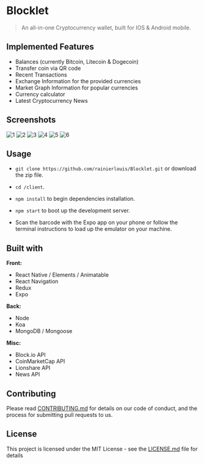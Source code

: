 # Blocklet

> An all-in-one Cryptocurrency wallet, built for IOS & Android mobile.

## Implemented Features

* Balances (currently Bitcoin, Litecoin & Dogecoin)
* Transfer coin via QR code
* Recent Transactions
* Exchange Information for the provided currencies
* Market Graph Information for popular currencies
* Currency calculator
* Latest Cryptocurrency News

## Screenshots

![1](https://i.imgur.com/Jjv5ZER.png 'Yeah')
![2](https://i.imgur.com/ZKZ0Fup.png 'Yeah')
![3](https://i.imgur.com/Yc4KcUI.png 'Yeah')
![4](https://i.imgur.com/Obbs6JJ.png 'Yeah')
![5](https://i.imgur.com/Y29OCiX.png 'Yeah')
![6](https://i.imgur.com/sFGyOS6.png 'Yeah')

## Usage

* `git clone https://github.com/rainierlouis/Blocklet.git` or download the zip file.

* `cd /client`.

* `npm install` to begin dependencies installation.

* `npm start` to boot up the development server.

* Scan the barcode with the Expo app on your phone or follow the terminal instructions to load up the emulator on your machine.

## Built with

**Front:**

* React Native / Elements / Animatable
* React Navigation
* Redux
* Expo

**Back:**

* Node
* Koa
* MongoDB / Mongoose

**Misc:**

* Block.io API
* CoinMarketCap API
* Lionshare API
* News API

## Contributing

Please read [CONTRIBUTING.md](https://github.com/rainierlouis/blocklet/CONTRIBUTING.md) for details on our code of conduct, and the process for submitting pull requests to us.

## License

This project is licensed under the MIT License - see the [LICENSE.md](LICENSE.md) file for details
